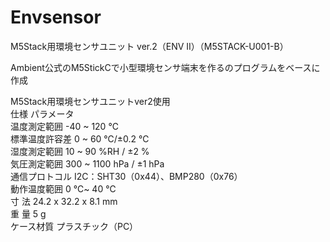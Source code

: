 # Envsensor
M5Stack用環境センサユニット ver.2（ENV II）（M5STACK-U001-B）  

Ambient公式のM5StickCで小型環境センサ端末を作るのプログラムをベースに作成  


M5Stack用環境センサユニットver2使用  
    仕様 	        パラメータ  
温度測定範囲 	    -40 ~ 120 ℃  
標準温度許容差     0 ~ 60 ℃/±0.2 ℃  
湿度測定範囲      10 ~ 90 %RH / ±2 %  
気圧測定範囲 	    300 ~ 1100 hPa / ±1 hPa  
通信プロトコル    I2C：SHT30（0x44）、BMP280（0x76）  
動作温度範囲 	    0 ℃~ 40 ℃  
  寸 法 	       24.2 x 32.2 x 8.1 mm  
  重 量 	       5 g  
ケース材質 	    プラスチック（PC）  

